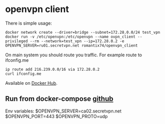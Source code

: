 # openvpn client

There is simple usage:

    docker network create --driver=bridge --subnet=172.28.0.0/24 test_vpn
    docker run -v /etc/openvpn:/etc/openvpn --name ovpn_client --privileged --rm --network=test_vpn --ip=172.28.0.2 -e OPENVPN_SERVER=ru01.secretvpn.net romantix74/openvpn_client

On main system you should route you traffic. For example route to ifconfig.me

    ip route add 216.239.0.0/16 via 172.28.0.2
    curl ifconfig.me

Available on [Docker Hub](https://hub.docker.com/r/romantix74/openvpn_client).

## Run from docker-compose [github](https://github.com/romantix74/openvpn_client/blob/master/docker-compose.yml)

Env variables:
    $OPENVPN_SERVER=ca02.secretvpn.net
    $OPENVPN_PORT=443
    $OPENVPN_PROTO=udp

